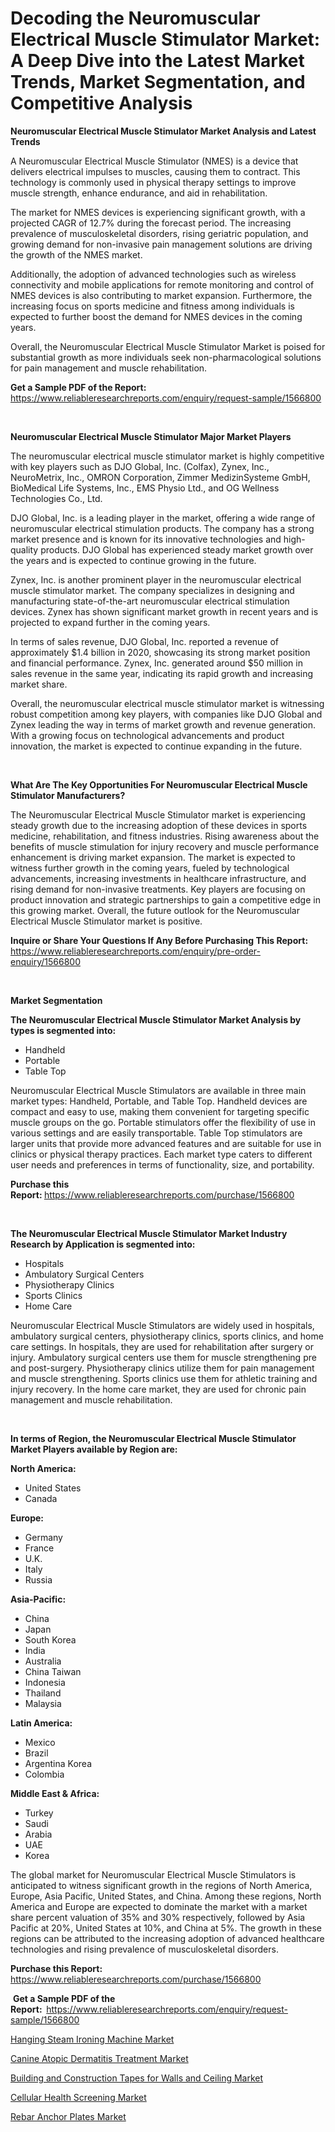 <p><h1>Decoding the Neuromuscular Electrical Muscle Stimulator Market: A Deep Dive into the Latest Market Trends, Market Segmentation, and Competitive Analysis</h1></p><p><strong>Neuromuscular Electrical Muscle Stimulator Market Analysis and Latest Trends</strong></p>
<p><p>A Neuromuscular Electrical Muscle Stimulator (NMES) is a device that delivers electrical impulses to muscles, causing them to contract. This technology is commonly used in physical therapy settings to improve muscle strength, enhance endurance, and aid in rehabilitation.</p><p>The market for NMES devices is experiencing significant growth, with a projected CAGR of 12.7% during the forecast period. The increasing prevalence of musculoskeletal disorders, rising geriatric population, and growing demand for non-invasive pain management solutions are driving the growth of the NMES market.</p><p>Additionally, the adoption of advanced technologies such as wireless connectivity and mobile applications for remote monitoring and control of NMES devices is also contributing to market expansion. Furthermore, the increasing focus on sports medicine and fitness among individuals is expected to further boost the demand for NMES devices in the coming years.</p><p>Overall, the Neuromuscular Electrical Muscle Stimulator Market is poised for substantial growth as more individuals seek non-pharmacological solutions for pain management and muscle rehabilitation.</p></p>
<p><strong>Get a Sample PDF of the Report:&nbsp;</strong> <a href="https://www.reliableresearchreports.com/enquiry/request-sample/1566800">https://www.reliableresearchreports.com/enquiry/request-sample/1566800</a></p>
<p>&nbsp;</p>
<p><strong>Neuromuscular Electrical Muscle Stimulator Major Market Players</strong></p>
<p><p>The neuromuscular electrical muscle stimulator market is highly competitive with key players such as DJO Global, Inc. (Colfax), Zynex, Inc., NeuroMetrix, Inc., OMRON Corporation, Zimmer MedizinSysteme GmbH, BioMedical Life Systems, Inc., EMS Physio Ltd., and OG Wellness Technologies Co., Ltd.</p><p>DJO Global, Inc. is a leading player in the market, offering a wide range of neuromuscular electrical stimulation products. The company has a strong market presence and is known for its innovative technologies and high-quality products. DJO Global has experienced steady market growth over the years and is expected to continue growing in the future.</p><p>Zynex, Inc. is another prominent player in the neuromuscular electrical muscle stimulator market. The company specializes in designing and manufacturing state-of-the-art neuromuscular electrical stimulation devices. Zynex has shown significant market growth in recent years and is projected to expand further in the coming years.</p><p>In terms of sales revenue, DJO Global, Inc. reported a revenue of approximately $1.4 billion in 2020, showcasing its strong market position and financial performance. Zynex, Inc. generated around $50 million in sales revenue in the same year, indicating its rapid growth and increasing market share.</p><p>Overall, the neuromuscular electrical muscle stimulator market is witnessing robust competition among key players, with companies like DJO Global and Zynex leading the way in terms of market growth and revenue generation. With a growing focus on technological advancements and product innovation, the market is expected to continue expanding in the future.</p></p>
<p>&nbsp;</p>
<p><strong>What Are The Key Opportunities For Neuromuscular Electrical Muscle Stimulator Manufacturers?</strong></p>
<p><p>The Neuromuscular Electrical Muscle Stimulator market is experiencing steady growth due to the increasing adoption of these devices in sports medicine, rehabilitation, and fitness industries. Rising awareness about the benefits of muscle stimulation for injury recovery and muscle performance enhancement is driving market expansion. The market is expected to witness further growth in the coming years, fueled by technological advancements, increasing investments in healthcare infrastructure, and rising demand for non-invasive treatments. Key players are focusing on product innovation and strategic partnerships to gain a competitive edge in this growing market. Overall, the future outlook for the Neuromuscular Electrical Muscle Stimulator market is positive.</p></p>
<p><strong>Inquire or Share Your Questions If Any Before Purchasing This Report:</strong> <a href="https://www.reliableresearchreports.com/enquiry/pre-order-enquiry/1566800">https://www.reliableresearchreports.com/enquiry/pre-order-enquiry/1566800</a></p>
<p>&nbsp;</p>
<p><strong>Market Segmentation</strong></p>
<p><strong>The Neuromuscular Electrical Muscle Stimulator Market Analysis by types is segmented into:</strong></p>
<p><ul><li>Handheld</li><li>Portable</li><li>Table Top</li></ul></p>
<p><p>Neuromuscular Electrical Muscle Stimulators are available in three main market types: Handheld, Portable, and Table Top. Handheld devices are compact and easy to use, making them convenient for targeting specific muscle groups on the go. Portable stimulators offer the flexibility of use in various settings and are easily transportable. Table Top stimulators are larger units that provide more advanced features and are suitable for use in clinics or physical therapy practices. Each market type caters to different user needs and preferences in terms of functionality, size, and portability.</p></p>
<p><strong>Purchase this Report:&nbsp;</strong><a href="https://www.reliableresearchreports.com/purchase/1566800">https://www.reliableresearchreports.com/purchase/1566800</a></p>
<p>&nbsp;</p>
<p><strong>The Neuromuscular Electrical Muscle Stimulator Market Industry Research by Application is segmented into:</strong></p>
<p><ul><li>Hospitals</li><li>Ambulatory Surgical Centers</li><li>Physiotherapy Clinics</li><li>Sports Clinics</li><li>Home Care</li></ul></p>
<p><p>Neuromuscular Electrical Muscle Stimulators are widely used in hospitals, ambulatory surgical centers, physiotherapy clinics, sports clinics, and home care settings. In hospitals, they are used for rehabilitation after surgery or injury. Ambulatory surgical centers use them for muscle strengthening pre and post-surgery. Physiotherapy clinics utilize them for pain management and muscle strengthening. Sports clinics use them for athletic training and injury recovery. In the home care market, they are used for chronic pain management and muscle rehabilitation.</p></p>
<p>&nbsp;</p>
<p><strong>In terms of Region, the Neuromuscular Electrical Muscle Stimulator Market Players available by Region are:</strong></p>
<p>
    <p> <strong> North America: </strong>
        <ul>
            <li>United States</li>
            <li>Canada</li>
        </ul>
        </p> 
    <p> <strong> Europe: </strong>
        <ul>
            <li>Germany</li>
            <li>France</li>
            <li>U.K.</li>
            <li>Italy</li>
            <li>Russia</li>
        </ul>
        </p> 
    <p> <strong> Asia-Pacific: </strong>
        <ul>
            <li>China</li>
            <li>Japan</li>
            <li>South Korea</li>
            <li>India</li>
            <li>Australia</li>
            <li>China Taiwan</li>
            <li>Indonesia</li>
            <li>Thailand</li>
            <li>Malaysia</li>
        </ul>
        </p> 
    <p> <strong> Latin America: </strong>
        <ul>
            <li>Mexico</li>
            <li>Brazil</li>
            <li>Argentina Korea</li>
            <li>Colombia</li>
        </ul>
        </p> 
    <p> <strong> Middle East & Africa: </strong>
        <ul>
            <li>Turkey</li>
            <li>Saudi</li>
            <li>Arabia</li>
            <li>UAE</li>
            <li>Korea</li>
        </ul>
    </p>
    </p>
<p><p>The global market for Neuromuscular Electrical Muscle Stimulators is anticipated to witness significant growth in the regions of North America, Europe, Asia Pacific, United States, and China. Among these regions, North America and Europe are expected to dominate the market with a market share percent valuation of 35% and 30% respectively, followed by Asia Pacific at 20%, United States at 10%, and China at 5%. The growth in these regions can be attributed to the increasing adoption of advanced healthcare technologies and rising prevalence of musculoskeletal disorders.</p></p>
<p><strong>Purchase this Report: </strong><a href="https://www.reliableresearchreports.com/purchase/1566800">https://www.reliableresearchreports.com/purchase/1566800</a></p>
<p>&nbsp;<strong>Get a Sample PDF of the Report:&nbsp;&nbsp;</strong><a href="https://www.reliableresearchreports.com/enquiry/request-sample/1566800">https://www.reliableresearchreports.com/enquiry/request-sample/1566800</a></p>
<p><strong></strong></p>
<p><p><a href="https://issuu.com/reportprime-2/docs/hanging-steam-ironing-machine-market-size-2030.ppt">Hanging Steam Ironing Machine Market</a></p><p><a href="https://medium.com/@cierrahayes645/canine-atopic-dermatitis-treatment-market-share-evolution-and-market-growth-trends-2024-2031-7ef82f56dc07">Canine Atopic Dermatitis Treatment Market</a></p><p><a href="https://github.com/vimar16th/Market-Research-Report-List-3/blob/main/building-and-construction-tapes-for-walls-and-ceiling-market.md">Building and Construction Tapes for Walls and Ceiling Market</a></p><p><a href="https://medium.com/@cierrahayes645/cellular-health-screening-market-the-key-to-successful-business-strategy-forecast-till-2031-3ba512851cf6">Cellular Health Screening Market</a></p><p><a href="https://issuu.com/reportprime-2/docs/rebar-anchor-plates-market-size-2030.pptx">Rebar Anchor Plates Market</a></p></p>